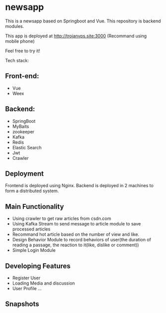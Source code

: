# newsapp
This is a  newsapp based on Springboot and Vue.
This repository is backend modules.

This app is deployed at http://trojanvps.site:3000 (Recommand using mobile phone)

Feel free to try it!

Tech stack:

## Front-end:
* Vue
* Weex
  
## Backend:
* SpringBoot
* MyBaits
* zookeeper
* Kafka
* Redis
* Elastic Search
* Jwt
* Crawler

## Deployment
Frontend is deployed using Nginx.
Backend is deployed in 2 machines to form a distributed system.

## Main Functionality

* Using crawler to get raw articles from csdn.com
* Using Kafka Stream to send message to article module to save processed articles
* Recommand hot article based on the number of view and like.
* Design Behavior Module to record behaviors of user(the duration of reading a passage, the reaction to it(like, dislike or comment))
* Simple Login Module

## Developing Features

* Register User
* Loading Media and discussion
* User Profile ...

## Snapshots
